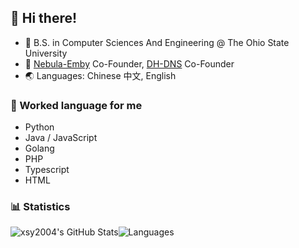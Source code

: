 
<!--
**xsy2004/xsy2004** is a ✨ _special_ ✨ repository because its `README.md` (this file) appears on your GitHub profile.

Here are some ideas to get you started:

- 🔭 I’m currently working on ...
- 🌱 I’m currently learning ...
- 👯 I’m looking to collaborate on ...
- 🤔 I’m looking for help with ...
- 💬 Ask me about ...
- 📫 How to reach me: ...
- 😄 Pronouns: ...
- ⚡ Fun fact: ...
-->

## 👋 Hi there!

- 🏫 B.S. in Computer Sciences And Engineering @ The Ohio State University
- 💭 [Nebula-Emby](https://t.me/Nebula_Media) Co-Founder, [DH-DNS](https://t.me/dhdns) Co-Founder
- 🌏 Languages: Chinese 中文, English

### 💬 Worked language for me

- Python
- Java / JavaScript
- Golang
- PHP
- Typescript
- HTML


### 📊 Statistics

<div style="display: flex; align-content: flex-start; flex-flow: row wrap;">
	<img alt="xsy2004's GitHub Stats" src="https://raw.githubusercontent.com/xsy2004/github-stats/master/generated/overview.svg">
	<img alt="Languages" src="https://raw.githubusercontent.com/xsy2004/github-stats/master/generated/languages.svg">
</div>
